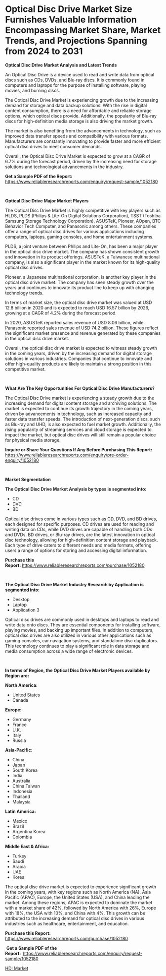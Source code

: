 <p><h1>Optical Disc Drive Market Size Furnishes Valuable Information Encompassing Market Share, Market Trends, and Projections Spanning from 2024 to 2031</h1></p><p><strong>Optical Disc Drive Market Analysis and Latest Trends</strong></p>
<p><p>An Optical Disc Drive is a device used to read and write data from optical discs such as CDs, DVDs, and Blu-ray discs. It is commonly found in computers and laptops for the purpose of installing software, playing movies, and burning discs.</p><p>The Optical Disc Drive Market is experiencing growth due to the increasing demand for storage and data backup solutions. With the rise in digital content consumption, there is a need for affordable and reliable storage options, which optical discs provide. Additionally, the popularity of Blu-ray discs for high-definition media storage is also driving the market growth.</p><p>The market is also benefiting from the advancements in technology, such as improved data transfer speeds and compatibility with various formats. Manufacturers are constantly innovating to provide faster and more efficient optical disc drives to meet consumer demands.</p><p>Overall, the Optical Disc Drive Market is expected to grow at a CAGR of 6.7% during the forecast period, driven by the increasing need for storage solutions and technological advancements in the industry.</p></p>
<p><strong>Get a Sample PDF of the Report:&nbsp;</strong> <a href="https://www.reliableresearchreports.com/enquiry/request-sample/1052180">https://www.reliableresearchreports.com/enquiry/request-sample/1052180</a></p>
<p>&nbsp;</p>
<p><strong>Optical Disc Drive Major Market Players</strong></p>
<p><p>The Optical Disc Drive Market is highly competitive with key players such as HLDS, PLDS (Philips & Lite-On Digital Solutions Corporation), TSST (Toshiba Samsung Storage Technology Corporation), ASUSTeK, Pioneer, AOpen, BTC Behavior Tech Computer, and Panasonic among others. These companies offer a range of optical disc drives for various applications including computers, laptops, gaming consoles, and home entertainment systems.</p><p>PLDS, a joint venture between Philips and Lite-On, has been a major player in the optical disc drive market. The company has shown consistent growth and innovation in its product offerings. ASUSTeK, a Taiwanese multinational company, is also a significant player in the market known for its high-quality optical disc drives.</p><p>Pioneer, a Japanese multinational corporation, is another key player in the optical disc drive market. The company has seen steady growth over the years and continues to innovate its product line to keep up with changing technology trends.</p><p>In terms of market size, the optical disc drive market was valued at USD 12.8 billion in 2020 and is expected to reach USD 16.57 billion by 2026, growing at a CAGR of 4.2% during the forecast period.</p><p>In 2020, ASUSTeK reported sales revenue of USD 8.06 billion, while Panasonic reported sales revenue of USD 74.2 billion. These figures reflect the significant market presence and revenue generated by these companies in the optical disc drive market.</p><p>Overall, the optical disc drive market is expected to witness steady growth in the coming years, driven by the increasing demand for digital storage solutions in various industries. Companies that continue to innovate and offer high-quality products are likely to maintain a strong position in this competitive market.</p></p>
<p>&nbsp;</p>
<p><strong>What Are The Key Opportunities For Optical Disc Drive Manufacturers?</strong></p>
<p><p>The Optical Disc Drive market is experiencing a steady growth due to the increasing demand for digital content storage and archiving solutions. The market is expected to continue its growth trajectory in the coming years, driven by advancements in technology, such as increased capacity and faster data transfer speeds. The introduction of next-generation discs, such as Blu-ray and UHD, is also expected to fuel market growth. Additionally, the rising popularity of streaming services and cloud storage is expected to impact the market, but optical disc drives will still remain a popular choice for physical media storage.</p></p>
<p><strong>Inquire or Share Your Questions If Any Before Purchasing This Report:</strong> <a href="https://www.reliableresearchreports.com/enquiry/pre-order-enquiry/1052180">https://www.reliableresearchreports.com/enquiry/pre-order-enquiry/1052180</a></p>
<p>&nbsp;</p>
<p><strong>Market Segmentation</strong></p>
<p><strong>The Optical Disc Drive Market Analysis by types is segmented into:</strong></p>
<p><ul><li>CD</li><li>DVD</li><li>BD</li></ul></p>
<p><p>Optical disc drives come in various types such as CD, DVD, and BD drives, each designed for specific purposes. CD drives are used for reading and writing data on CDs, while DVD drives are capable of handling both CDs and DVDs. BD drives, or Blu-ray drives, are the latest innovation in optical disc technology, allowing for high-definition content storage and playback. Each type of drive caters to different needs and media formats, offering users a range of options for storing and accessing digital information.</p></p>
<p><strong>Purchase this Report:&nbsp;</strong><a href="https://www.reliableresearchreports.com/purchase/1052180">https://www.reliableresearchreports.com/purchase/1052180</a></p>
<p>&nbsp;</p>
<p><strong>The Optical Disc Drive Market Industry Research by Application is segmented into:</strong></p>
<p><ul><li>Desktop</li><li>Laptop</li><li>Application 3</li></ul></p>
<p><p>Optical disc drives are commonly used in desktops and laptops to read and write data onto discs. They are essential components for installing software, playing movies, and backing up important files. In addition to computers, optical disc drives are also utilized in various other applications such as gaming consoles, car navigation systems, and standalone disc duplicators. This technology continues to play a significant role in data storage and media consumption across a wide range of electronic devices.</p></p>
<p>&nbsp;</p>
<p><strong>In terms of Region, the Optical Disc Drive Market Players available by Region are:</strong></p>
<p>
    <p> <strong> North America: </strong>
        <ul>
            <li>United States</li>
            <li>Canada</li>
        </ul>
        </p> 
    <p> <strong> Europe: </strong>
        <ul>
            <li>Germany</li>
            <li>France</li>
            <li>U.K.</li>
            <li>Italy</li>
            <li>Russia</li>
        </ul>
        </p> 
    <p> <strong> Asia-Pacific: </strong>
        <ul>
            <li>China</li>
            <li>Japan</li>
            <li>South Korea</li>
            <li>India</li>
            <li>Australia</li>
            <li>China Taiwan</li>
            <li>Indonesia</li>
            <li>Thailand</li>
            <li>Malaysia</li>
        </ul>
        </p> 
    <p> <strong> Latin America: </strong>
        <ul>
            <li>Mexico</li>
            <li>Brazil</li>
            <li>Argentina Korea</li>
            <li>Colombia</li>
        </ul>
        </p> 
    <p> <strong> Middle East & Africa: </strong>
        <ul>
            <li>Turkey</li>
            <li>Saudi</li>
            <li>Arabia</li>
            <li>UAE</li>
            <li>Korea</li>
        </ul>
    </p>
    </p>
<p><p>The optical disc drive market is expected to experience significant growth in the coming years, with key regions such as North America (NA), Asia Pacific (APAC), Europe, the United States (USA), and China leading the market. Among these regions, APAC is expected to dominate the market with a market share of 42%, followed by North America with 26%, Europe with 18%, the USA with 10%, and China with 4%. This growth can be attributed to the increasing demand for optical disc drives in various industries such as healthcare, entertainment, and education.</p></p>
<p><strong>Purchase this Report: </strong><a href="https://www.reliableresearchreports.com/purchase/1052180">https://www.reliableresearchreports.com/purchase/1052180</a></p>
<p>&nbsp;<strong>Get a Sample PDF of the Report:&nbsp;&nbsp;</strong><a href="https://www.reliableresearchreports.com/enquiry/request-sample/1052180">https://www.reliableresearchreports.com/enquiry/request-sample/1052180</a></p>
<p><strong></strong></p>
<p><p><a href="https://github.com/YashRP12/Market-Research-Report-List-4/blob/main/hdi-market.md">HDI Market</a></p></p>